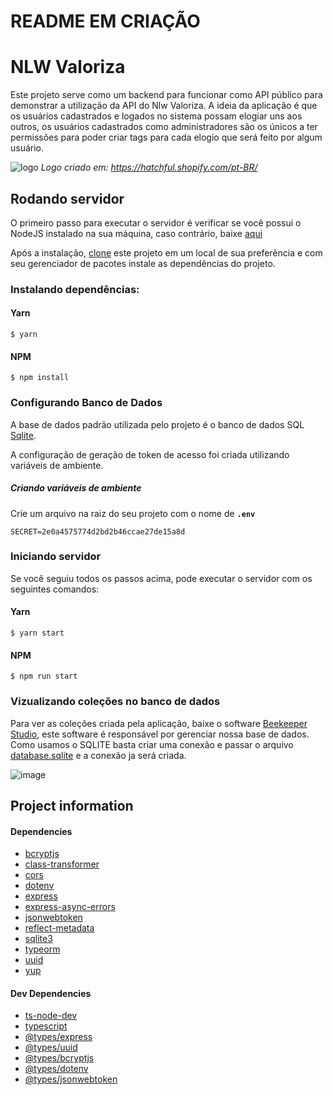 # README EM CRIAÇÃO

# NLW Valoriza
Este projeto serve como um backend para funcionar como API público para demonstrar a utilização da API do Nlw Valoriza. A ideia da aplicação é que os usuários 
cadastrados e logados no sistema possam elogiar uns aos outros, os usuários cadastrados como administradores são os únicos a ter permissões para poder criar tags para cada elogio que será feito por algum usuário.

![logo](https://user-images.githubusercontent.com/56320849/123468272-e90bb980-d5c7-11eb-9cd3-c15fb7988e1a.png)
<em>Logo criado em: https://hatchful.shopify.com/pt-BR/</em>

## Rodando servidor
O primeiro passo para executar o servidor é verificar se você possui o NodeJS instalado na sua máquina, caso contrário, baixe <a href="https://nodejs.org/en/download/">aqui</a>

Após a instalação, <a href="https://github.com/barretot/NLW-Valoriza">clone</a> este projeto em um local de sua preferência e com seu gerenciador de pacotes instale as dependências do projeto.

### Instalando dependências:

#### Yarn
```
$ yarn 
```

#### NPM

```
$ npm install
```

### Configurando Banco de Dados
A base de dados padrão utilizada pelo projeto é o banco de dados SQL <a href="sqlite.org/index.html">Sqlite</a>.

A configuração de geração de token de acesso foi criada utilizando variáveis de ambiente.

##### Criando variáveis de ambiente
Crie um arquivo na raiz do seu projeto com o nome de **`.env`** 
```
SECRET=2e0a4575774d2bd2b46ccae27de15a8d
```
### Iniciando servidor
Se você seguiu todos os passos acima, pode executar o servidor com os seguintes comandos:
#### Yarn
```
$ yarn start
```

#### NPM

```
$ npm run start
```
### Vizualizando coleções no banco de dados
Para ver as coleções criada pela aplicação, baixe o software <a href="https://www.beekeeperstudio.io/">Beekeeper Studio</a>, este software é responsável por gerenciar nossa base de dados. Como usamos o SQLITE basta criar uma conexão e passar o arquivo <a href="https://github.com/barretot/NLW-Valoriza/tree/master/src/database">database.sqlite</a> e a conexão ja será criada.

![image](https://user-images.githubusercontent.com/56320849/123468967-d80f7800-d5c8-11eb-9b24-c8332f8a8d4c.png)

## Project information

#### Dependencies

* <a href="https://www.npmjs.com/package/bcryptjs">bcryptjs</a>
* <a href="https://www.npmjs.com/package/class-transformer">class-transformer</a>
* <a href="https://www.npmjs.com/package/cors">cors</a>
* <a href="https://www.npmjs.com/package/dotenv">dotenv</a>
* <a href="https://www.npmjs.com/package/express">express</a>
* <a href="https://www.npmjs.com/package/express-async-errors">express-async-errors</a>
* <a href="https://www.npmjs.com/package/jsonwebtoken">jsonwebtoken</a>
* <a href="https://www.npmjs.com/package/reflect-metadata">reflect-metadata</a>
* <a href="https://www.npmjs.com/package/sqlite3">sqlite3</a>
* <a href="https://www.npmjs.com/package/typeorm">typeorm</a>
* <a href="https://www.npmjs.com/package/uuid">uuid</a>
* <a href="https://www.npmjs.com/package/yup">yup</a>


#### Dev Dependencies
* <a href="https://www.npmjs.com/package/ts-node-dev">ts-node-dev</a>
* <a href="https://www.npmjs.com/package/typescript">typescript</a>
* <a href="https://www.npmjs.com/package/@types/express">@types/express</a>
* <a href="https://www.npmjs.com/package/@types/uuid">@types/uuid</a>
* <a href="https://www.npmjs.com/package/@types/bcryptjs">@types/bcryptjs</a>
* <a href="https://www.npmjs.com/package/@types/dotenv">@types/dotenv</a>
* <a href="https://www.npmjs.com/package/@types/jsonwebtoken">@types/jsonwebtoken</a>







